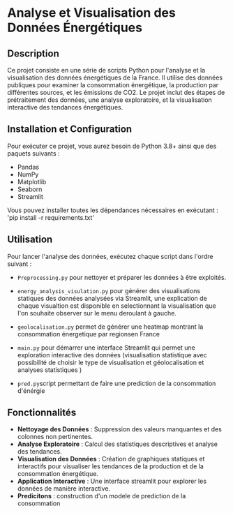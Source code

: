 # **Analyse et Visualisation des Données Énergétiques**

## **Description**

Ce projet consiste en une série de scripts Python pour l'analyse et la visualisation des données énergétiques de la France. Il utilise des données publiques pour examiner la consommation énergétique, la production par différentes sources, et les émissions de CO2. Le projet inclut des étapes de prétraitement des données, une analyse exploratoire, et la visualisation interactive des tendances énergétiques.

## **Installation et Configuration**

Pour exécuter ce projet, vous aurez besoin de Python 3.8+ ainsi que des paquets suivants :

- Pandas
- NumPy
- Matplotlib
- Seaborn
- Streamlit

Vous pouvez installer toutes les dépendances nécessaires en exécutant :
'pip install -r requirements.txt' 

## **Utilisation**

Pour lancer l'analyse des données, exécutez chaque script dans l'ordre suivant :

- `Preprocessing.py` pour nettoyer et préparer les données à être exploités.
- `energy_analysis_visulation.py` pour générer des visualisations statiques des données analysées via Streamlit, une explication de chaque visualtion est disponible en selectionnant la visualisation que l'on souhaite observer sur le menu deroulant à gauche.
- `geolocalisation.py` permet de générer une heatmap montrant la consommation énergetique par regionsen France 

- `main.py` pour démarrer une interface Streamlit qui permet une exploration interactive des données (visualisation statistique avec possibilité  de choisir le type de visualisation et géolocalisation et analyses statistiques )
- `pred.py`script permettant de faire une prediction de la consommation d'énérgie 


## **Fonctionnalités**

- **Nettoyage des Données** : Suppression des valeurs manquantes et des colonnes non pertinentes.
- **Analyse Exploratoire** : Calcul des statistiques descriptives et analyse des tendances.
- **Visualisation des Données** : Création de graphiques statiques et interactifs pour visualiser les tendances de la production et de la consommation énergétique.
- **Application  Interactive** : Une interface streamlit pour explorer les données de manière interactive.
- **Predicitons** : construction d'un modele de prediction de la consommation 


